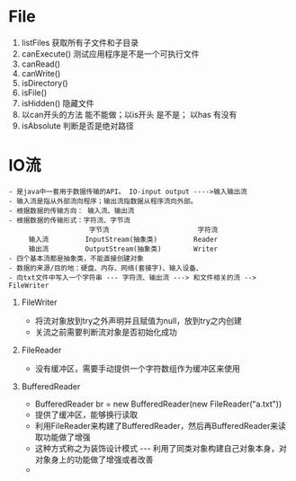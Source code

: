 # File
1. listFiles 获取所有子文件和子目录
2. canExecute() 测试应用程序是不是一个可执行文件
3. canRead()
4. canWrite()
5. isDirectory()
6. isFile()
7. isHidden() 隐藏文件
8. 以can开头的方法 能不能做；以is开头 是不是； 以has 有没有
9. isAbsolute 判断是否是绝对路径

# IO流
    - 是java中一套用于数据传输的API。 IO-input output ---->输入输出流
    - 输入流是指从外部流向程序；输出流指数据从程序流向外部。
    - 根据数据的传输方向： 输入流、输出流
    - 根据数据的传输形式：字符流、字节流
                        字节流                      字符流
         输入流         InputStream(抽象类)         Reader
         输出流         OutputStream(抽象类)        Writer
    - 四个基本流都是抽象类，不能直接创建对象
    - 数据的来源/目的地：硬盘、内存、网络(套接字)、输入设备、
    - 向txt文件中写入一个字符串 --- 字符流、输出流 ---> 和文件相关的流 --> FileWriter

1. FileWriter
   - 将流对象放到try之外声明并且赋值为null，放到try之内创建
   - 关流之前需要判断流对象是否初始化成功
   
2. FileReader
   - 没有缓冲区，需要手动提供一个字符数组作为缓冲区来使用
   
3. BufferedReader
   - BufferedReader br = new BufferedReader(new FileReader("a.txt"))
   - 提供了缓冲区，能够换行读取
   - 利用FileReader来构建了BufferedReader，然后再BufferedReader来读取功能做了增强
   - 这种方式称之为装饰设计模式 --- 利用了同类对象构建自己对象本身，对 对象身上的功能做了增强或者改善
   - 